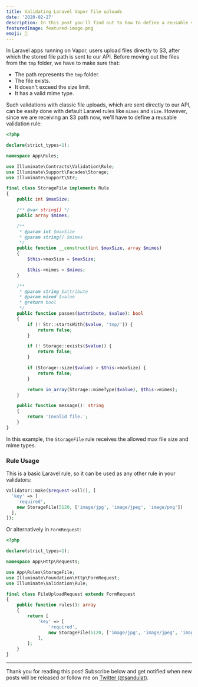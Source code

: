 ```yaml
---
title: Validating Laravel Vapor file uploads
date: '2020-02-27'
description: In this post you'll find out to how to define a reusable validation rule for direct S3 file uploads.
featuredImage: featured-image.png
emoji: 👀
---
```


In Laravel apps running on Vapor, users upload files directly to S3, after which the stored file path is sent to our API. Before moving out the files from the `tmp` folder, we have to make sure that:

- The path represents the `tmp` folder.
- The file exists.
- It doesn't exceed the size limit.
- It has a valid mime type.

Such validations with classic file uploads, which are sent directly to our API, can be easily done with default Laravel rules like `mimes` and `size`. However, since we are receiving an S3 path now, we'll have to define a reusable validation rule:

```php
<?php

declare(strict_types=1);

namespace App\Rules;

use Illuminate\Contracts\Validation\Rule;
use Illuminate\Support\Facades\Storage;
use Illuminate\Support\Str;

final class StorageFile implements Rule
{
    public int $maxSize;

    /** @var string[] */
    public array $mimes;

    /**
     * @param int $maxSize
     * @param string[] $mimes
     */
    public function __construct(int $maxSize, array $mimes)
    {
        $this->maxSize = $maxSize;

        $this->mimes = $mimes;
    }

    /**
     * @param string $attribute
     * @param mixed $value
     * @return bool
     */
    public function passes($attribute, $value): bool
    {
        if (! Str::startsWith($value, 'tmp/')) {
            return false;
        }

        if (! Storage::exists($value)) {
            return false;
        }

        if (Storage::size($value) > $this->maxSize) {
            return false;
        }

        return in_array(Storage::mimeType($value), $this->mimes);
    }

    public function message(): string
    {
        return 'Invalid file.';
    }
}
```

In this example, the `StorageFile` rule receives the allowed max file size and mime types.

### Rule Usage

This is a basic Laravel rule, so it can be used as any other rule in your validators:

```php
Validator::make($request->all(), [
  'key' => [
    'required',
    new StorageFile(5120, ['image/jpg', 'image/jpeg', 'image/png'])
  ],
]);
```

Or alternatively in `FormRequest`:

```php
<?php

declare(strict_types=1);

namespace App\Http\Requests;

use App\Rules\StorageFile;
use Illuminate\Foundation\Http\FormRequest;
use Illuminate\Validation\Rule;

final class FileUploadRequest extends FormRequest
{
    public function rules(): array
    {
        return [
            'key' => [
                'required',
                new StorageFile(5120, ['image/jpg', 'image/jpeg', 'image/png']),
            ],
        ];
    }
}
```

---

Thank you for reading this post! Subscribe below and get notified when new posts will be released or follow me on [Twitter (@sandulat)](https://twitter.com/sandulat).
